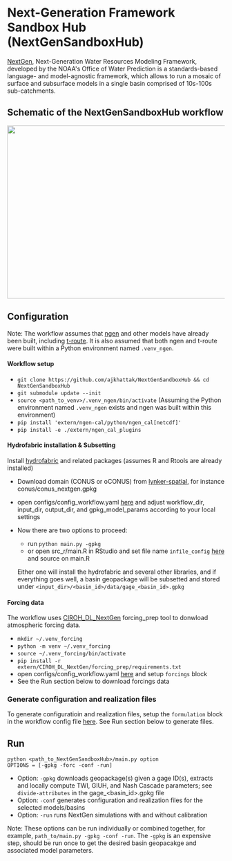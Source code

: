 # Next-Generation Framework Sandbox Hub (NextGenSandboxHub)
[NextGen](https://github.com/NOAA-OWP/ngen), Next-Generation Water Resources Modeling Framework, developed by the NOAA's Office of Water Prediction is a standards-based language- and model-agnostic framework, which allows to run a mosaic of surface and subsurface models in a single basin comprised of 10s-100s sub-catchments. 

## Schematic of the NextGenSandboxHub workflow

<div align="center">
<img src="https://github.com/user-attachments/assets/d06b3cf9-6019-4ebd-86f1-e797b4debbae" style="width:800px; height:400px;"/>
</div>

## Configuration
Note: The workflow assumes that [ngen](https://github.com/NOAA-OWP/ngen) and other models have already been built, including [t-route](https://github.com/NOAA-OWP/t-route). It is also assumed that both ngen and t-route were built within a Python environment named `.venv_ngen`.
#### Workflow setup
  - `git clone https://github.com/ajkhattak/NextGenSandboxHub && cd NextGenSandboxHub`
  - `git submodule update --init`
  - `source <path_to_venv>/.venv_ngen/bin/activate` (Assuming the Python environment named `.venv_ngen` exists and ngen was built within this environment)
  - `pip install 'extern/ngen-cal/python/ngen_cal[netcdf]'`
  - `pip install -e ./extern/ngen_cal_plugins`
    
#### Hydrofabric installation & Subsetting
Install [hydrofabric](https://github.com/NOAA-OWP/hydrofabric) and related packages (assumes R and Rtools are already installed)
  - Download domain (CONUS or oCONUS) from [lynker-spatial](https://www.lynker-spatial.com/data?path=hydrofabric%2Fv2.2%2F), for instance conus/conus_nextgen.gpkg
  - open configs/config_workflow.yaml [here](configs/config_workflow.yaml) and adjust workflow_dir, input_dir, output_dir, and gpkg_model_params according to your local settings
  - Now there are two options to proceed:
      - run `python main.py -gpkg`
      - or open src_r/main.R in RStudio and set file name `infile_config` [here](https://github.com/ajkhattak/basin_workflow/blob/nwm-v4-bm/src_r/main.R#L54) and source on main.R
    
    Either one will install the hydrofabric and several other libraries, and if everything goes well, a basin geopackage will be subsetted and stored under `<input_dir>/<basin_id>/data/gage_<basin_id>.gpkg`
    
#### Forcing data
The workflow uses [CIROH_DL_NextGen](https://github.com/ajkhattak/CIROH_DL_NextGen) forcing_prep tool to donwload atmospheric forcing data.
  - `mkdir ~/.venv_forcing`
  - `python -m venv ~/.venv_forcing`
  - `source ~/.venv_forcing/bin/activate`
  - `pip install -r extern/CIROH_DL_NextGen/forcing_prep/requirements.txt`
  - open configs/config_workflow.yaml [here](configs/config_workflow.yaml) and setup `forcings` block
  - See the Run section below to download forcings data

### Generate configuration and realization files
To generate configuratioin and realization files, setup the `formulation` block in the workflow config file [here](configs/config_workflow.yaml). See Run section below to generate files.

## Run
```
python <path_to_NextGenSandboxHub>/main.py option
OPTIONS = [-gpkg -forc -conf -run]
```
- Option: `-gpkg` downloads geopackage(s) given a gage ID(s), extracts and locally compute TWI, GIUH, and Nash Cascade parameters; see `divide-attributes` in the gage_<basin_id>.gpkg file
- Option: `-conf` generates configuration and realization files for the selected models/basins
- Option: `-run` runs NextGen simulations with and without calibration

Note: These options can be run individually or combined together, for example, `path_to/main.py -gpkg -conf -run`. The `-gpkg` is an expensive step, should be run once to get the desired basin geopacakge and associated model parameters.






